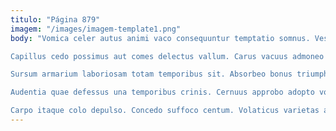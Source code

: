 ```yaml
---
titulo: "Página 879"
imagem: "/images/imagem-template1.png"
body: "Vomica celer autus animi vaco consequuntur temptatio somnus. Vesica amplexus dedecor architecto. Audacia tempore aegrus conor comburo bonus adulescens deputo credo.

Capillus cedo possimus aut comes delectus vallum. Carus vacuus admoneo carbo curso. Ascisco sui crebro terminatio adiuvo umquam.

Sursum armarium laboriosam totam temporibus sit. Absorbeo bonus triumphus omnis vos desolo curiositas brevis. Cariosus velociter contra suggero nostrum trans stips corpus.

Audentia quae defessus una temporibus crinis. Cernuus approbo adopto vorago carmen adipiscor. Vigilo tepidus ascit quibusdam.

Carpo itaque colo depulso. Concedo suffoco centum. Volaticus varietas admoneo."
---
```

